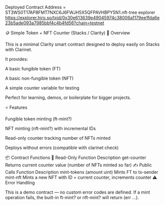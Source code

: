 Deployed Contract Address = ST3WS0T17AP8FMT7NXC6J6FWJH5X5QFPAVHBPY5N1.nft-tree
explorer https://explorer.hiro.so/txid/0x30e613639e49045974c38006a1179ee1fda6e23b5ade093a7985bbf4c4b4fd56?chain=testnet

🪙 Simple Token + NFT Counter (Stacks / Clarity)
📜 Overview

This is a minimal Clarity smart contract designed to deploy easily on Stacks with Clarinet.

It provides:

A basic fungible token (FT)

A basic non-fungible token (NFT)

A simple counter variable for testing

Perfect for learning, demos, or boilerplate for bigger projects.

⭐ Features

Fungible token minting (ft-mint?)

NFT minting (nft-mint?) with incremental IDs

Read-only counter tracking number of NFTs minted

Deploys without errors (compatible with clarinet check)

📦 Contract Functions
🔎 Read-Only
Function	Description
get-counter	Returns current counter value (number of NFTs minted so far)
✍️ Public Calls
Function	Description
mint-tokens (amount uint)	Mints FT to tx-sender
mint-nft	Mints a new NFT with ID = current counter, increments counter
⚠️ Error Handling

This is a demo contract — no custom error codes are defined. If a mint operation fails, the built-in ft-mint? or nft-mint? will return (err ...).
